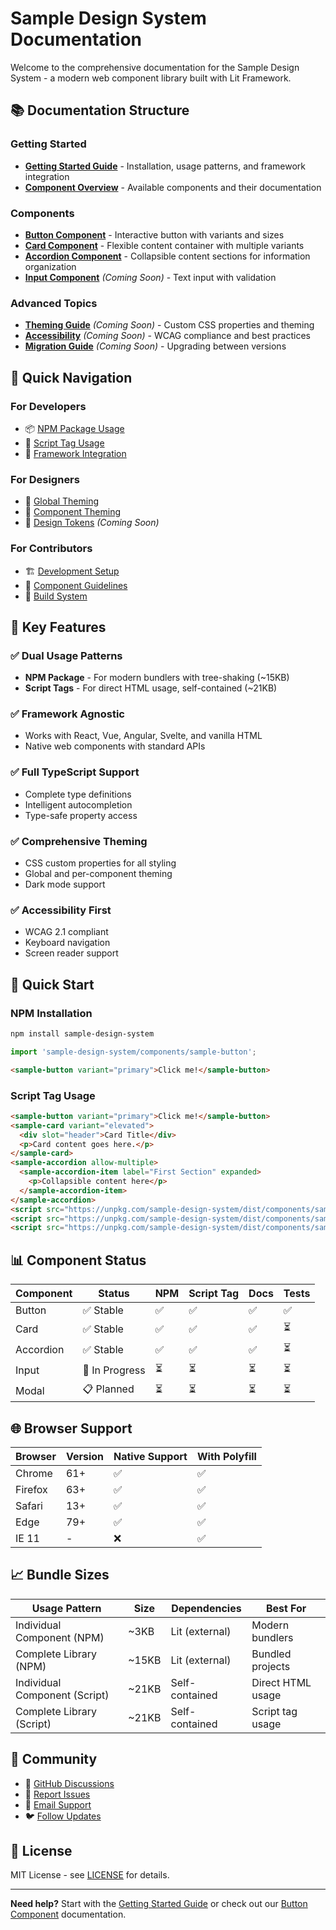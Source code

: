 # Sample Design System Documentation

Welcome to the comprehensive documentation for the Sample Design System - a modern web component library built with Lit Framework.

## 📚 Documentation Structure

### Getting Started
- **[Getting Started Guide](./getting-started.md)** - Installation, usage patterns, and framework integration
- **[Component Overview](#components)** - Available components and their documentation

### Components
- **[Button Component](./components/button.md)** - Interactive button with variants and sizes
- **[Card Component](./components/card.md)** - Flexible content container with multiple variants
- **[Accordion Component](./components/accordion.md)** - Collapsible content sections for information organization
- **[Input Component](./components/input.md)** *(Coming Soon)* - Text input with validation

### Advanced Topics
- **[Theming Guide](./theming.md)** *(Coming Soon)* - Custom CSS properties and theming
- **[Accessibility](./accessibility.md)** *(Coming Soon)* - WCAG compliance and best practices
- **[Migration Guide](./migration.md)** *(Coming Soon)* - Upgrading between versions

## 🎯 Quick Navigation

### For Developers
- 📦 [NPM Package Usage](./getting-started.md#npm-package-installation)
- 🎯 [Script Tag Usage](./getting-started.md#script-tag-installation)
- 🔧 [Framework Integration](./getting-started.md#framework-integration)

### For Designers
- 🎨 [Global Theming](./getting-started.md#global-theming)
- 🎨 [Component Theming](./components/button.md#custom-theming)
- 📐 [Design Tokens](./theming.md) *(Coming Soon)*

### For Contributors
- 🏗️ [Development Setup](./getting-started.md#development-setup)
- 📝 [Component Guidelines](../.cursor/rules/component-development.mdc)
- 🚀 [Build System](../.cursor/rules/build-configuration.mdc)

## 🌟 Key Features

### ✅ Dual Usage Patterns
- **NPM Package** - For modern bundlers with tree-shaking (~15KB)
- **Script Tags** - For direct HTML usage, self-contained (~21KB)

### ✅ Framework Agnostic
- Works with React, Vue, Angular, Svelte, and vanilla HTML
- Native web components with standard APIs

### ✅ Full TypeScript Support
- Complete type definitions
- Intelligent autocompletion
- Type-safe property access

### ✅ Comprehensive Theming
- CSS custom properties for all styling
- Global and per-component theming
- Dark mode support

### ✅ Accessibility First
- WCAG 2.1 compliant
- Keyboard navigation
- Screen reader support

## 🚀 Quick Start

### NPM Installation
```bash
npm install sample-design-system
```

```javascript
import 'sample-design-system/components/sample-button';
```

```html
<sample-button variant="primary">Click me!</sample-button>
```

### Script Tag Usage
```html
<sample-button variant="primary">Click me!</sample-button>
<sample-card variant="elevated">
  <div slot="header">Card Title</div>
  <p>Card content goes here.</p>
</sample-card>
<sample-accordion allow-multiple>
  <sample-accordion-item label="First Section" expanded>
    <p>Collapsible content here</p>
  </sample-accordion-item>
</sample-accordion>
<script src="https://unpkg.com/sample-design-system/dist/components/sample-button.js"></script>
<script src="https://unpkg.com/sample-design-system/dist/components/sample-card.js"></script>
<script src="https://unpkg.com/sample-design-system/dist/components/sample-accordion.js"></script>
```

## 📊 Component Status

| Component | Status | NPM | Script Tag | Docs | Tests |
|-----------|--------|-----|------------|------|-------|
| Button | ✅ Stable | ✅ | ✅ | ✅ | ✅ |
| Card | ✅ Stable | ✅ | ✅ | ✅ | ⏳ |
| Accordion | ✅ Stable | ✅ | ✅ | ✅ | ⏳ |
| Input | 🚧 In Progress | ⏳ | ⏳ | ⏳ | ⏳ |
| Modal | 📋 Planned | ⏳ | ⏳ | ⏳ | ⏳ |

## 🌐 Browser Support

| Browser | Version | Native Support | With Polyfill |
|---------|---------|----------------|---------------|
| Chrome | 61+ | ✅ | ✅ |
| Firefox | 63+ | ✅ | ✅ |
| Safari | 13+ | ✅ | ✅ |
| Edge | 79+ | ✅ | ✅ |
| IE 11 | - | ❌ | ✅ |

## 📈 Bundle Sizes

| Usage Pattern | Size | Dependencies | Best For |
|---------------|------|--------------|----------|
| Individual Component (NPM) | ~3KB | Lit (external) | Modern bundlers |
| Complete Library (NPM) | ~15KB | Lit (external) | Bundled projects |
| Individual Component (Script) | ~21KB | Self-contained | Direct HTML usage |
| Complete Library (Script) | ~21KB | Self-contained | Script tag usage |

## 🤝 Community

- 💬 [GitHub Discussions](https://github.com/your-org/sample-design-system/discussions)
- 🐛 [Report Issues](https://github.com/your-org/sample-design-system/issues)
- 📧 [Email Support](mailto:support@yourorg.com)
- 🐦 [Follow Updates](https://twitter.com/yourorg)

## 📄 License

MIT License - see [LICENSE](../LICENSE) for details.

---

**Need help?** Start with the [Getting Started Guide](./getting-started.md) or check out our [Button Component](./components/button.md) documentation. 